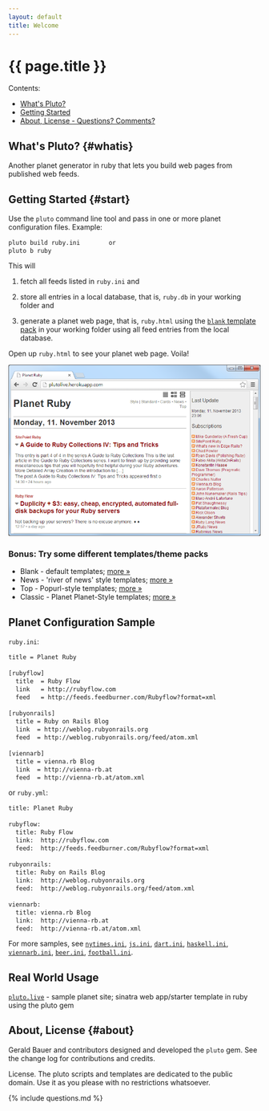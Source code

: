 ```yaml
---
layout: default
title: Welcome
---
```


# {{ page.title }}

<div class="toc" markdown="1">
Contents:

* [What's Pluto?](#whatis)
* [Getting Started](#start)
* [About, License - Questions? Comments?](#about)
</div>

## What's Pluto?   {#whatis}

Another planet generator in ruby that lets you build web pages from published web feeds.


## Getting Started    {#start}

Use the `pluto` command line tool and pass in one or more planet configuration files.
Example:

~~~
pluto build ruby.ini        or
pluto b ruby
~~~

This will

1) fetch all feeds listed in `ruby.ini` and 

2) store all entries in a local database, that is, `ruby.db` in your working folder and

3) generate a planet web page, that is, `ruby.html` using the [`blank` template pack](https://github.com/feedreader/pluto.blank) in your working folder using all feed entries from the local database.

Open up `ruby.html` to see your planet web page. Voila!


<a href="http://plutolive.herokuapp.com"><img src="i/pluto.png"></a>


### Bonus: Try some different templates/theme packs

- Blank - default templates; [more »](https://github.com/feedreader/pluto.blank)
- News - 'river of news' style templates; [more »](https://github.com/feedreader/pluto.news)
- Top -  Popurl-style templates; [more »](https://github.com/feedreader/pluto.top)
- Classic -  Planet Planet-Style templates; [more »](https://github.com/feedreader/pluto.classic)


## Planet Configuration Sample 

`ruby.ini`:

~~~
title = Planet Ruby

[rubyflow]
  title  = Ruby Flow
  link   = http://rubyflow.com
  feed   = http://feeds.feedburner.com/Rubyflow?format=xml

[rubyonrails]
  title = Ruby on Rails Blog
  link  = http://weblog.rubyonrails.org
  feed  = http://weblog.rubyonrails.org/feed/atom.xml

[viennarb]
  title = vienna.rb Blog
  link  = http://vienna-rb.at
  feed  = http://vienna-rb.at/atom.xml
~~~

or `ruby.yml`:

~~~
title: Planet Ruby

rubyflow:
  title: Ruby Flow
  link:  http://rubyflow.com
  feed:  http://feeds.feedburner.com/Rubyflow?format=xml

rubyonrails:
  title: Ruby on Rails Blog
  link:  http://weblog.rubyonrails.org
  feed:  http://weblog.rubyonrails.org/feed/atom.xml

viennarb:
  title: vienna.rb Blog
  link:  http://vienna-rb.at
  feed:  http://vienna-rb.at/atom.xml
~~~

For more samples, see [`nytimes.ini`](https://github.com/feedreader/pluto.samples/blob/master/nytimes.ini),
[`js.ini`](https://github.com/feedreader/pluto.samples/blob/master/js.ini),
[`dart.ini`](https://github.com/feedreader/pluto.samples/blob/master/dart.ini),
[`haskell.ini`](https://github.com/feedreader/pluto.samples/blob/master/haskell.ini),
[`viennarb.ini`](https://github.com/feedreader/pluto.samples/blob/master/viennarb.ini),
[`beer.ini`](https://github.com/feedreader/pluto.samples/blob/master/beer.ini),
[`football.ini`](https://github.com/feedreader/pluto.samples/blob/master/football.ini).



## Real World Usage  

[`pluto.live`](https://github.com/feedreader/pluto.live) - sample planet site; sinatra web app/starter template in ruby using the pluto gem



## About, License   {#about}

Gerald Bauer and contributors designed and developed the `pluto` gem.
See the change log for contributions and credits.

License. The pluto scripts and templates are dedicated to the public domain.
Use it as you please with no restrictions whatsoever.

{% include questions.md %}
